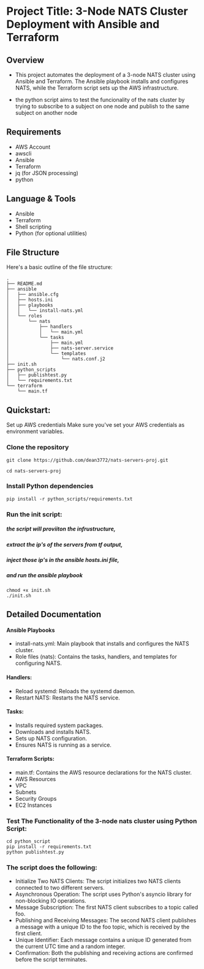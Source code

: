 # Project Title: 3-Node NATS Cluster Deployment with Ansible and Terraform

## Overview
 - This project automates the deployment of a 3-node NATS cluster using Ansible and Terraform. The Ansible playbook installs and configures NATS, while the Terraform script sets up the AWS infrastructure.

 - the python script aims to test the funcionality of the nats cluster by trying to subscribe to a subject on one node and publish to the same subject on another node 

## Requirements
- AWS Account
- awscli
- Ansible
- Terraform
- jq (for JSON processing)
- python

## Language & Tools
- Ansible
- Terraform
- Shell scripting
- Python (for optional utilities)

## File Structure
Here's a basic outline of the file structure:

```
.
├── README.md
├── ansible
│   ├── ansible.cfg
│   ├── hosts.ini
│   ├── playbooks
│   │   └── install-nats.yml
│   └── roles
│       └── nats
│           ├── handlers
│           │   └── main.yml
│           └── tasks
│               ├── main.yml
│               ├── nats-server.service
│               └── templates
│                   └── nats.conf.j2
├── init.sh
├── python_scripts
│   ├── publishtest.py
│   └── requirements.txt
└── terraform
    └── main.tf
```

## Quickstart:
Set up AWS credentials
Make sure you've set your AWS credentials as environment variables.

### Clone the repository
```
git clone https://github.com/dean3772/nats-servers-proj.git
```
```
cd nats-servers-proj
```
### Install Python dependencies
```
pip install -r python_scripts/requirements.txt
```
### Run the init script:
##### the script will proviiton the infrustructure, 
##### extract the ip's of the servers from tf output,
##### inject those ip's in the ansible hosts.ini file,
##### and run the ansible playbook
```
chmod +x init.sh
./init.sh
```
## Detailed Documentation
#### Ansible Playbooks
-  install-nats.yml: Main playbook that installs and configures the NATS cluster.
- Role files (nats): Contains the tasks, handlers, and templates for configuring NATS.
#### Handlers:
- Reload systemd: Reloads the systemd daemon.
- Restart NATS: Restarts the NATS service.
#### Tasks:
- Installs required system packages.
- Downloads and installs NATS.
- Sets up NATS configuration.
- Ensures NATS is running as a service.
#### Terraform Scripts:



- main.tf: Contains the AWS resource declarations for the NATS cluster.
- AWS Resources
- VPC
- Subnets
- Security Groups
- EC2 Instances
### Test The Functionality of the 3-node nats cluster using Python Script:

```
cd python_script
pip install -r requirements.txt
python publishtest.py
```
### The script does the following:

 - Initialize Two NATS Clients: The script initializes two NATS clients connected to two different servers.
 - Asynchronous Operation: The script uses Python's asyncio library for non-blocking IO operations.
 - Message Subscription: The first NATS client subscribes to a topic called foo.
 - Publishing and Receiving Messages: The second NATS client publishes a message with a unique ID to the foo topic, which is received by the first client.
 - Unique Identifier: Each message contains a unique ID generated from the current UTC time and a random integer.
 - Confirmation: Both the publishing and receiving actions are confirmed before the script terminates.

